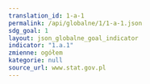 ```yaml
---
translation_id: 1-a-1
permalink: /api/globalne/1/1-a-1.json
sdg_goal: 1
layout: json_globalne_goal_indicator
indicator: "1.a.1"
zmienne: ogółem
kategorie: null
source_url: www.stat.gov.pl
---
```

